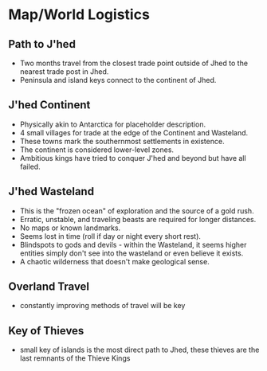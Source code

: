 # Map/World Logistics

## Path to J'hed

- Two months travel from the closest trade point outside of Jhed to the nearest trade post in Jhed.
- Peninsula and island keys connect to the continent of Jhed.

## J'hed Continent

- Physically akin to Antarctica for placeholder description.
- 4 small villages for trade at the edge of the Continent and Wasteland.
- These towns mark the southernmost settlements in existence.
- The continent is considered lower-level zones.
- Ambitious kings have tried to conquer J'hed and beyond but have all failed.

## J'hed Wasteland

- This is the "frozen ocean" of exploration and the source of a gold rush.
- Erratic, unstable, and traveling beasts are required for longer distances.
- No maps or known landmarks.
- Seems lost in time (roll if day or night every short rest).
- Blindspots to gods and devils - within the Wasteland, it seems higher entities simply don't see into the wasteland or even believe it exists.
- A chaotic wilderness that doesn't make geological sense.

## Overland Travel

- constantly improving methods of travel will be key

## Key of Thieves

- small key of islands is the most direct path to Jhed, these thieves are the last remnants of the Thieve Kings